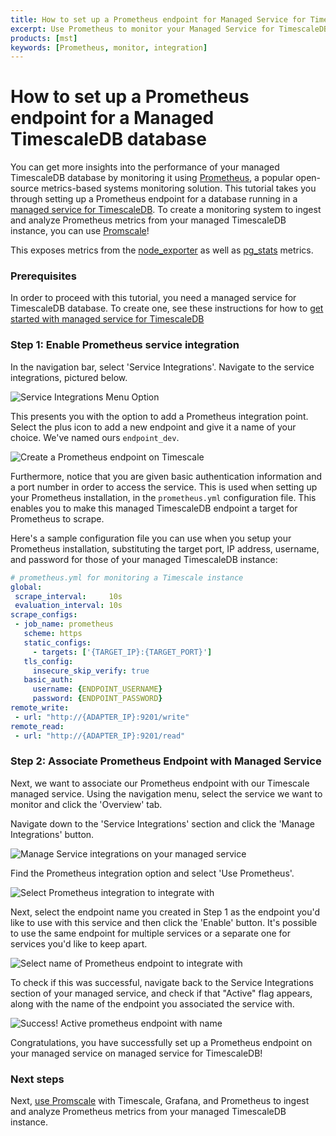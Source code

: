 ```yaml
---
title: How to set up a Prometheus endpoint for Managed Service for TimescaleDB
excerpt: Use Prometheus to monitor your Managed Service for TimescaleDB
products: [mst]
keywords: [Prometheus, monitor, integration]
---
```


# How to set up a Prometheus endpoint for a Managed TimescaleDB database

You can get more insights into the performance of your managed TimescaleDB
database by monitoring it using [Prometheus][get-prometheus], a popular
open-source metrics-based systems monitoring solution. This tutorial
takes you through setting up a Prometheus endpoint for a database running
in a [managed service for TimescaleDB][timescale-mst]. To create a monitoring system to ingest and analyze
Prometheus metrics from your managed TimescaleDB instance, you can use [Promscale][promscale]!

This exposes metrics from the [node_exporter][node-exporter-metrics] as well
as [pg_stats][pg-stats-metrics] metrics.

### Prerequisites

In order to proceed with this tutorial, you need a managed service for TimescaleDB database.
To create one, see these instructions for how to
[get started with managed service for TimescaleDB][timescale-mst-get-started]

### Step 1: Enable Prometheus service integration

In the navigation bar, select 'Service Integrations'. Navigate to the service
integrations, pictured below.

<img class="main-content__illustration" src="https://s3.amazonaws.com/docs.iobeam.com/images/Prometheus_service_integration_0.png" alt="Service Integrations Menu Option"/>

This presents you with the option to add a Prometheus integration point.
Select the plus icon to add a new endpoint and give it a name of your choice.
We've named ours `endpoint_dev`.

<img class="main-content__illustration" src="https://s3.amazonaws.com/docs.iobeam.com/images/Prometheus_service_integration_1.png" alt="Create a Prometheus endpoint on Timescale"/>

Furthermore, notice that you are given basic authentication information and a port number
in order to access the service. This is used when setting up your Prometheus
installation, in the `prometheus.yml` configuration file. This enables you to make
this managed TimescaleDB endpoint a target for Prometheus to scrape.

Here's a sample configuration file you can use when you setup your Prometheus
installation, substituting the target port, IP address, username, and password
for those of your managed TimescaleDB instance:

```yaml
# prometheus.yml for monitoring a Timescale instance
global:
 scrape_interval:     10s
 evaluation_interval: 10s
scrape_configs:
 - job_name: prometheus
   scheme: https
   static_configs:
     - targets: ['{TARGET_IP}:{TARGET_PORT}']
   tls_config:
     insecure_skip_verify: true
   basic_auth:
     username: {ENDPOINT_USERNAME}
     password: {ENDPOINT_PASSWORD}
remote_write:
 - url: "http://{ADAPTER_IP}:9201/write"
remote_read:
 - url: "http://{ADAPTER_IP}:9201/read"
```

### Step 2: Associate Prometheus Endpoint with Managed Service

Next, we want to associate our Prometheus endpoint with our Timescale
managed service. Using the navigation menu, select the service we want to
monitor and click the 'Overview' tab.

Navigate down to the 'Service Integrations' section and click the 'Manage Integrations' button.

<img class="main-content__illustration" src="https://assets.iobeam.com/images/docs/screenshots-for-prometheus-endpoint-tutorial/Prometheus_service_integrations_4.png" alt="Manage Service integrations on your managed service"/>

Find the Prometheus integration option and select 'Use Prometheus'.

<img class="main-content__illustration" src="https://assets.iobeam.com/images/docs/screenshots-for-prometheus-endpoint-tutorial/Prometheus_service_integration_2.png" alt="Select Prometheus integration to integrate with"/>

Next, select the endpoint name you created in Step 1 as the endpoint you'd like to use
with this service and then click the 'Enable' button. It's possible to use the same
endpoint for multiple services or a separate one for services you'd like to keep apart.

<img class="main-content__illustration" src="https://assets.iobeam.com/images/docs/screenshots-for-prometheus-endpoint-tutorial/Prometheus_service_integration_3.png" alt="Select name of Prometheus endpoint to integrate with"/>

To check if this was successful, navigate back to the Service Integrations section of your
managed service, and check if that "Active" flag appears, along with the name of the endpoint
you associated the service with.

<img class="main-content__illustration" src="https://assets.iobeam.com/images/docs/screenshots-for-prometheus-endpoint-tutorial/Prometheus_service_integration_5.png" alt="Success! Active prometheus endpoint with name"/>

Congratulations, you have successfully set up a Prometheus endpoint on your managed
service on managed service for TimescaleDB!

### Next steps

Next, [use Promscale][promscale] with Timescale, Grafana, and Prometheus to ingest
and analyze Prometheus metrics from your managed TimescaleDB instance.

[get-prometheus]: https://prometheus.io
[node-exporter-metrics]: https://github.com/prometheus/node_exporter
[pg-stats-metrics]: https://www.postgresql.org/docs/current/monitoring-stats.html
[promscale]: https://github.com/timescale/timescale-prometheus
[timescale-mst]: https://www.timescale.com/products
[timescale-mst-get-started]: /mst/:currentVersion:/about-mst
